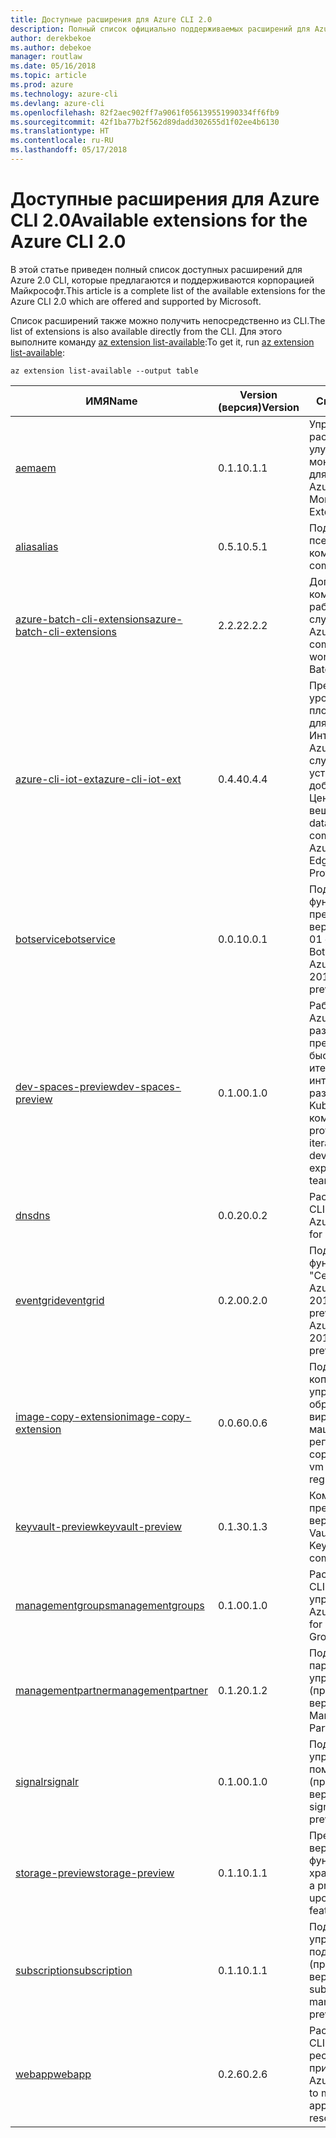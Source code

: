 ```yaml
---
title: Доступные расширения для Azure CLI 2.0
description: Полный список официально поддерживаемых расширений для Azure CLI 2.0.
author: derekbekoe
ms.author: debekoe
manager: routlaw
ms.date: 05/16/2018
ms.topic: article
ms.prod: azure
ms.technology: azure-cli
ms.devlang: azure-cli
ms.openlocfilehash: 82f2aec902ff7a9061f056139551990334ff6fb9
ms.sourcegitcommit: 42f1ba77b2f562d89dadd302655d1f02ee4b6130
ms.translationtype: HT
ms.contentlocale: ru-RU
ms.lasthandoff: 05/17/2018
---
```

# <a name="available-extensions-for-the-azure-cli-20"></a><span data-ttu-id="a9992-103">Доступные расширения для Azure CLI 2.0</span><span class="sxs-lookup"><span data-stu-id="a9992-103">Available extensions for the Azure CLI 2.0</span></span>

<span data-ttu-id="a9992-104">В этой статье приведен полный список доступных расширений для Azure 2.0 CLI, которые предлагаются и поддерживаются корпорацией Майкрософт.</span><span class="sxs-lookup"><span data-stu-id="a9992-104">This article is a complete list of the available extensions for the Azure CLI 2.0 which are offered and supported by Microsoft.</span></span>

<span data-ttu-id="a9992-105">Список расширений также можно получить непосредственно из CLI.</span><span class="sxs-lookup"><span data-stu-id="a9992-105">The list of extensions is also available directly from the CLI.</span></span> <span data-ttu-id="a9992-106">Для этого выполните команду [az extension list-available](/cli/azure/extension?view=azure-cli-latest#az-extension-list-available):</span><span class="sxs-lookup"><span data-stu-id="a9992-106">To get it, run [az extension list-available](/cli/azure/extension?view=azure-cli-latest#az-extension-list-available):</span></span>

```azurecli
az extension list-available --output table
```

| <span data-ttu-id="a9992-107">ИМЯ</span><span class="sxs-lookup"><span data-stu-id="a9992-107">Name</span></span> | <span data-ttu-id="a9992-108">Version (версия)</span><span class="sxs-lookup"><span data-stu-id="a9992-108">Version</span></span> | <span data-ttu-id="a9992-109">Сводка</span><span class="sxs-lookup"><span data-stu-id="a9992-109">Summary</span></span> | <span data-ttu-id="a9992-110">Предварительный просмотр</span><span class="sxs-lookup"><span data-stu-id="a9992-110">Preview</span></span> |
|------|---------|---------|---------|
| [<span data-ttu-id="a9992-111">aem</span><span class="sxs-lookup"><span data-stu-id="a9992-111">aem</span></span>](https://github.com/Azure/azure-cli-extensions) | <span data-ttu-id="a9992-112">0.1.1</span><span class="sxs-lookup"><span data-stu-id="a9992-112">0.1.1</span></span> | <span data-ttu-id="a9992-113">Управление расширениями для улучшенного мониторинга Azure для SAP.</span><span class="sxs-lookup"><span data-stu-id="a9992-113">Manage Azure Enhanced Monitoring Extensions for SAP</span></span> |  |
| [<span data-ttu-id="a9992-114">alias</span><span class="sxs-lookup"><span data-stu-id="a9992-114">alias</span></span>](https://github.com/Azure/azure-cli-extensions) | <span data-ttu-id="a9992-115">0.5.1</span><span class="sxs-lookup"><span data-stu-id="a9992-115">0.5.1</span></span> | <span data-ttu-id="a9992-116">Поддержка псевдонимов команд.</span><span class="sxs-lookup"><span data-stu-id="a9992-116">Support for command aliases</span></span> | <span data-ttu-id="a9992-117">Yes</span><span class="sxs-lookup"><span data-stu-id="a9992-117">Yes</span></span> |
| [<span data-ttu-id="a9992-118">azure-batch-cli-extensions</span><span class="sxs-lookup"><span data-stu-id="a9992-118">azure-batch-cli-extensions</span></span>](https://github.com/Azure/azure-batch-cli-extensions) | <span data-ttu-id="a9992-119">2.2.2</span><span class="sxs-lookup"><span data-stu-id="a9992-119">2.2.2</span></span> | <span data-ttu-id="a9992-120">Дополнительные команды для работы с пакетной службой Azure.</span><span class="sxs-lookup"><span data-stu-id="a9992-120">Additional commands for working with Azure Batch service</span></span> |  |
| [<span data-ttu-id="a9992-121">azure-cli-iot-ext</span><span class="sxs-lookup"><span data-stu-id="a9992-121">azure-cli-iot-ext</span></span>](https://github.com/azure/azure-iot-cli-extension) | <span data-ttu-id="a9992-122">0.4.4</span><span class="sxs-lookup"><span data-stu-id="a9992-122">0.4.4</span></span> | <span data-ttu-id="a9992-123">Предоставление уровня команд плоскости данных для Центра Интернета вещей Azure, IoT Edge и службы подготовки устройств к добавлению в Центр Интернета вещей.</span><span class="sxs-lookup"><span data-stu-id="a9992-123">Provides the data plane command layer for Azure IoT Hub, IoT Edge and IoT Device Provisioning Service</span></span> |  |
| [<span data-ttu-id="a9992-124">botservice</span><span class="sxs-lookup"><span data-stu-id="a9992-124">botservice</span></span>](https://github.com/Azure/azure-cli-extensions) | <span data-ttu-id="a9992-125">0.0.1</span><span class="sxs-lookup"><span data-stu-id="a9992-125">0.0.1</span></span> | <span data-ttu-id="a9992-126">Поддержка функций предварительной версии 2017-12-01 службы Azure Bot</span><span class="sxs-lookup"><span data-stu-id="a9992-126">Support for Azure Bot Service 2017-12-01 preview features</span></span> | <span data-ttu-id="a9992-127">Yes</span><span class="sxs-lookup"><span data-stu-id="a9992-127">Yes</span></span> |
| [<span data-ttu-id="a9992-128">dev-spaces-preview</span><span class="sxs-lookup"><span data-stu-id="a9992-128">dev-spaces-preview</span></span>](https://github.com/Azure/azure-cli-extensions) | <span data-ttu-id="a9992-129">0.1.0</span><span class="sxs-lookup"><span data-stu-id="a9992-129">0.1.0</span></span> | <span data-ttu-id="a9992-130">Рабочие среды Azure для разработчиков предоставляют быстрый итеративный интерфейс разработки Kubernetes для команд.</span><span class="sxs-lookup"><span data-stu-id="a9992-130">Dev Spaces provides a rapid, iterative Kubernetes development experience for teams.</span></span> | <span data-ttu-id="a9992-131">Yes</span><span class="sxs-lookup"><span data-stu-id="a9992-131">Yes</span></span> |
| [<span data-ttu-id="a9992-132">dns</span><span class="sxs-lookup"><span data-stu-id="a9992-132">dns</span></span>](https://github.com/Azure/azure-cli-extensions) | <span data-ttu-id="a9992-133">0.0.2</span><span class="sxs-lookup"><span data-stu-id="a9992-133">0.0.2</span></span> | <span data-ttu-id="a9992-134">Расширение Azure CLI для зон DNS.</span><span class="sxs-lookup"><span data-stu-id="a9992-134">An Azure CLI Extension for DNS zones</span></span> |  |
| [<span data-ttu-id="a9992-135">eventgrid</span><span class="sxs-lookup"><span data-stu-id="a9992-135">eventgrid</span></span>](https://github.com/Azure/azure-cli-extensions) | <span data-ttu-id="a9992-136">0.2.0</span><span class="sxs-lookup"><span data-stu-id="a9992-136">0.2.0</span></span> | <span data-ttu-id="a9992-137">Поддержка функций службы 	"Сетка событий Azure" версии 2018-05-01-preview</span><span class="sxs-lookup"><span data-stu-id="a9992-137">Support for Azure EventGrid 2018-05-01-preview features</span></span> | <span data-ttu-id="a9992-138">Yes</span><span class="sxs-lookup"><span data-stu-id="a9992-138">Yes</span></span> |
| [<span data-ttu-id="a9992-139">image-copy-extension</span><span class="sxs-lookup"><span data-stu-id="a9992-139">image-copy-extension</span></span>](https://github.com/Azure/azure-cli-extensions) | <span data-ttu-id="a9992-140">0.0.6</span><span class="sxs-lookup"><span data-stu-id="a9992-140">0.0.6</span></span> | <span data-ttu-id="a9992-141">Поддержка копирования управляемых образов виртуальных машин в другие регионы</span><span class="sxs-lookup"><span data-stu-id="a9992-141">Support for copying managed vm images between regions</span></span> |  |
| [<span data-ttu-id="a9992-142">keyvault-preview</span><span class="sxs-lookup"><span data-stu-id="a9992-142">keyvault-preview</span></span>](https://github.com/Azure/azure-keyvault-cli-extension) | <span data-ttu-id="a9992-143">0.1.3</span><span class="sxs-lookup"><span data-stu-id="a9992-143">0.1.3</span></span> | <span data-ttu-id="a9992-144">Команды предварительной версии Azure Key Vault.</span><span class="sxs-lookup"><span data-stu-id="a9992-144">Preview Azure Key Vault commands.</span></span> | <span data-ttu-id="a9992-145">Yes</span><span class="sxs-lookup"><span data-stu-id="a9992-145">Yes</span></span> |
| [<span data-ttu-id="a9992-146">managementgroups</span><span class="sxs-lookup"><span data-stu-id="a9992-146">managementgroups</span></span>](https://github.com/Azure/azure-cli-extensions) | <span data-ttu-id="a9992-147">0.1.0</span><span class="sxs-lookup"><span data-stu-id="a9992-147">0.1.0</span></span> | <span data-ttu-id="a9992-148">Расширение Azure CLI для групп управления.</span><span class="sxs-lookup"><span data-stu-id="a9992-148">An Azure CLI Extension for Management Groups</span></span> |  |
| [<span data-ttu-id="a9992-149">managementpartner</span><span class="sxs-lookup"><span data-stu-id="a9992-149">managementpartner</span></span>](https://github.com/Azure/azure-cli-extensions) | <span data-ttu-id="a9992-150">0.1.2</span><span class="sxs-lookup"><span data-stu-id="a9992-150">0.1.2</span></span> | <span data-ttu-id="a9992-151">Поддержка партнера управления (предварительная версия).</span><span class="sxs-lookup"><span data-stu-id="a9992-151">Support for Management Partner preview</span></span> |  |
| [<span data-ttu-id="a9992-152">signalr</span><span class="sxs-lookup"><span data-stu-id="a9992-152">signalr</span></span>](https://github.com/Azure/azure-cli-extensions) | <span data-ttu-id="a9992-153">0.1.0</span><span class="sxs-lookup"><span data-stu-id="a9992-153">0.1.0</span></span> | <span data-ttu-id="a9992-154">Поддержка управления с помощью SignalR (предварительная версия).</span><span class="sxs-lookup"><span data-stu-id="a9992-154">Support for signalr management preview.</span></span> | <span data-ttu-id="a9992-155">Yes</span><span class="sxs-lookup"><span data-stu-id="a9992-155">Yes</span></span> |
| [<span data-ttu-id="a9992-156">storage-preview</span><span class="sxs-lookup"><span data-stu-id="a9992-156">storage-preview</span></span>](https://github.com/Azure/azure-cli-extensions) | <span data-ttu-id="a9992-157">0.1.1</span><span class="sxs-lookup"><span data-stu-id="a9992-157">0.1.1</span></span> | <span data-ttu-id="a9992-158">Предварительная версия ожидаемых функций хранилища.</span><span class="sxs-lookup"><span data-stu-id="a9992-158">Provides a preview for upcoming storage features.</span></span> | <span data-ttu-id="a9992-159">Yes</span><span class="sxs-lookup"><span data-stu-id="a9992-159">Yes</span></span> |
| [<span data-ttu-id="a9992-160">subscription</span><span class="sxs-lookup"><span data-stu-id="a9992-160">subscription</span></span>](https://github.com/Azure/azure-cli-extensions) | <span data-ttu-id="a9992-161">0.1.1</span><span class="sxs-lookup"><span data-stu-id="a9992-161">0.1.1</span></span> | <span data-ttu-id="a9992-162">Поддержка управления подписками (предварительная версия).</span><span class="sxs-lookup"><span data-stu-id="a9992-162">Support for subscription management preview.</span></span> |  |
| [<span data-ttu-id="a9992-163">webapp</span><span class="sxs-lookup"><span data-stu-id="a9992-163">webapp</span></span>](https://github.com/Azure/azure-cli-extensions) | <span data-ttu-id="a9992-164">0.2.6</span><span class="sxs-lookup"><span data-stu-id="a9992-164">0.2.6</span></span> | <span data-ttu-id="a9992-165">Расширение Azure CLI для управления ресурсами службы приложений.</span><span class="sxs-lookup"><span data-stu-id="a9992-165">An Azure CLI Extension to manage appservice resources</span></span> | <span data-ttu-id="a9992-166">Yes</span><span class="sxs-lookup"><span data-stu-id="a9992-166">Yes</span></span> |
